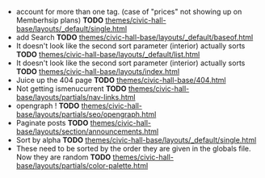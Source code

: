 - account for more than one tag. (case of "prices" not showing up on Memberhsip plans) __TODO__ [themes/civic-hall-base/layouts/_default/single.html](themes/civic-hall-base/layouts/_default/single.html)
- add Search __TODO__ [themes/civic-hall-base/layouts/_default/baseof.html](themes/civic-hall-base/layouts/_default/baseof.html)
- It doesn't look like the second sort parameter (interior) actually sorts __TODO__ [themes/civic-hall-base/layouts/_default/list.html](themes/civic-hall-base/layouts/_default/list.html)
- It doesn't look like the second sort parameter (interior) actually sorts __TODO__ [themes/civic-hall-base/layouts/index.html](themes/civic-hall-base/layouts/index.html)
- Juice up the 404 page __TODO__ [themes/civic-hall-base/404.html](themes/civic-hall-base/404.html)
- Not getting ismenucurrent __TODO__ [themes/civic-hall-base/layouts/partials/nav-links.html](themes/civic-hall-base/layouts/partials/nav-links.html)
- opengraph ! __TODO__ [themes/civic-hall-base/layouts/partials/seo/opengraph.html](themes/civic-hall-base/layouts/partials/seo/opengraph.html)
- Paginate posts __TODO__ [themes/civic-hall-base/layouts/section/announcements.html](themes/civic-hall-base/layouts/section/announcements.html)
- Sort by alpha __TODO__ [themes/civic-hall-base/layouts/_default/single.html](themes/civic-hall-base/layouts/_default/single.html)
- These need to be sorted by the order they are given in the globals file. Now they are random __TODO__ [themes/civic-hall-base/layouts/partials/color-palette.html](themes/civic-hall-base/layouts/partials/color-palette.html)
